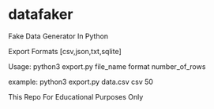 # datafaker
Fake Data Generator In Python

Export Formats [csv,json,txt,sqlite]

Usage:
python3 export.py file_name format number_of_rows

example:
python3 export.py data.csv csv 50

This Repo For Educational Purposes Only
